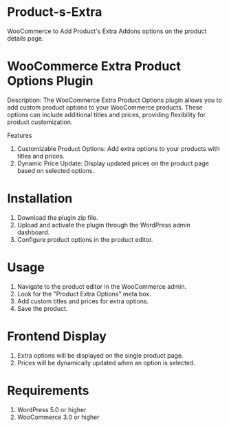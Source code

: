 # Product-s-Extra
WooCommerce to Add Product's Extra Addons options on the product details page.


# WooCommerce Extra Product Options Plugin

Description: 
The WooCommerce Extra Product Options plugin allows you to add custom product options to your WooCommerce products. These options can include additional titles and prices, providing flexibility for product customization.

Features
1. Customizable Product Options: Add extra options to your products with titles and prices.
2. Dynamic Price Update: Display updated prices on the product page based on selected options.

# Installation

1. Download the plugin zip file.
2. Upload and activate the plugin through the WordPress admin dashboard.
3. Configure product options in the product editor.

# Usage

1. Navigate to the product editor in the WooCommerce admin.
2. Look for the "Product Extra Options" meta box.
3. Add custom titles and prices for extra options.
4. Save the product.

# Frontend Display
1. Extra options will be displayed on the single product page.
2. Prices will be dynamically updated when an option is selected.

# Requirements

1. WordPress 5.0 or higher
2. WooCommerce 3.0 or higher
